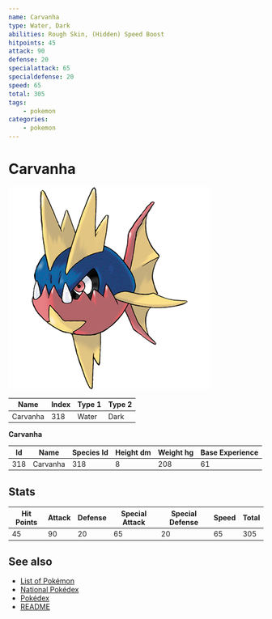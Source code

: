 ```yaml
---
name: Carvanha
type: Water, Dark
abilities: Rough Skin, (Hidden) Speed Boost
hitpoints: 45
attack: 90
defense: 20
specialattack: 65
specialdefense: 20
speed: 65
total: 305
tags:
    - pokemon
categories:
    - pokemon
---
```


# Carvanha


![Carvanha](images/318.png)

| **Name** | **Index** | **Type 1** | **Type 2** |
|----|----|----|----|
| Carvanha | 318 | Water | Dark  |

**Carvanha** 




| **Id** | **Name** | **Species Id** | **Height dm** | **Weight hg** | **Base Experience** |
|--------|----------|----------------|------------|------------|---------------------|
| 318 | Carvanha | 318 | 8 | 208 | 61 |



## Stats

| **Hit Points** | **Attack** | **Defense** | **Special Attack** | **Special Defense** | **Speed** | **Total** |
|----------------|------------|-------------|--------------------|---------------------|-----------|-----------|
| 45 | 90 | 20 | 65 | 20 | 65 | 305 |

## See also

- [List of Pokémon](../pokemon.md)
- [National Pokédex](../national_pokedex.md)
- [Pokédex](../pokedex.md)
- [README](../README.md)
